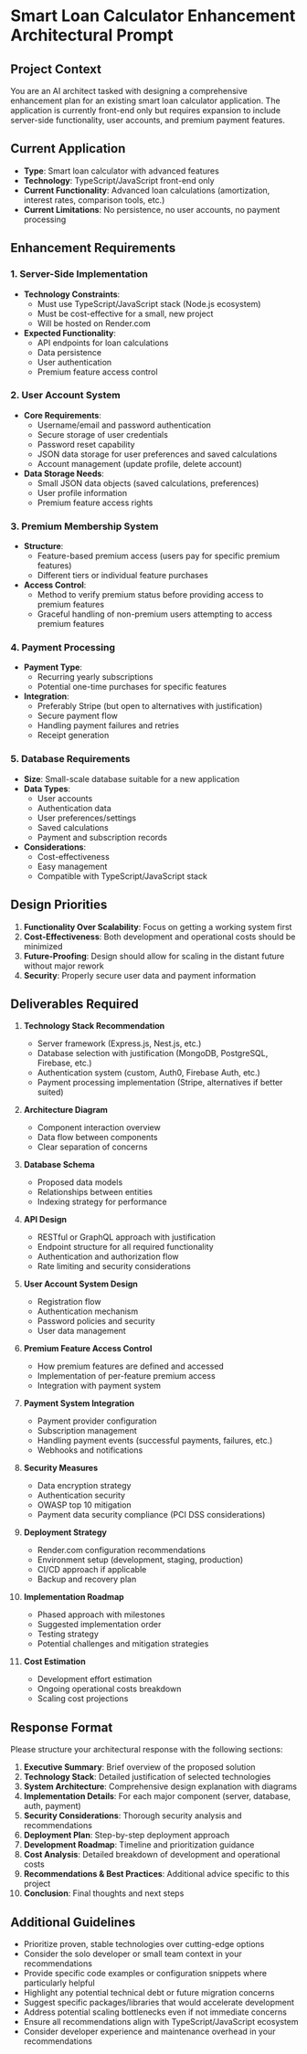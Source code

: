 # Smart Loan Calculator Enhancement Architectural Prompt

## Project Context
You are an AI architect tasked with designing a comprehensive enhancement plan for an existing smart loan calculator application. The application is currently front-end only but requires expansion to include server-side functionality, user accounts, and premium payment features.

## Current Application
- **Type**: Smart loan calculator with advanced features
- **Technology**: TypeScript/JavaScript front-end only
- **Current Functionality**: Advanced loan calculations (amortization, interest rates, comparison tools, etc.)
- **Current Limitations**: No persistence, no user accounts, no payment processing

## Enhancement Requirements

### 1. Server-Side Implementation
- **Technology Constraints**: 
  - Must use TypeScript/JavaScript stack (Node.js ecosystem)
  - Must be cost-effective for a small, new project
  - Will be hosted on Render.com
- **Expected Functionality**:
  - API endpoints for loan calculations
  - Data persistence
  - User authentication
  - Premium feature access control

### 2. User Account System
- **Core Requirements**:
  - Username/email and password authentication
  - Secure storage of user credentials
  - Password reset capability
  - JSON data storage for user preferences and saved calculations
  - Account management (update profile, delete account)
- **Data Storage Needs**:
  - Small JSON data objects (saved calculations, preferences)
  - User profile information
  - Premium feature access rights

### 3. Premium Membership System
- **Structure**:
  - Feature-based premium access (users pay for specific premium features)
  - Different tiers or individual feature purchases
- **Access Control**:
  - Method to verify premium status before providing access to premium features
  - Graceful handling of non-premium users attempting to access premium features

### 4. Payment Processing
- **Payment Type**:
  - Recurring yearly subscriptions
  - Potential one-time purchases for specific features
- **Integration**:
  - Preferably Stripe (but open to alternatives with justification)
  - Secure payment flow
  - Handling payment failures and retries
  - Receipt generation

### 5. Database Requirements
- **Size**: Small-scale database suitable for a new application
- **Data Types**: 
  - User accounts
  - Authentication data
  - User preferences/settings
  - Saved calculations
  - Payment and subscription records
- **Considerations**:
  - Cost-effectiveness
  - Easy management
  - Compatible with TypeScript/JavaScript stack

## Design Priorities
1. **Functionality Over Scalability**: Focus on getting a working system first
2. **Cost-Effectiveness**: Both development and operational costs should be minimized
3. **Future-Proofing**: Design should allow for scaling in the distant future without major rework
4. **Security**: Properly secure user data and payment information

## Deliverables Required

1. **Technology Stack Recommendation**
   - Server framework (Express.js, Nest.js, etc.)
   - Database selection with justification (MongoDB, PostgreSQL, Firebase, etc.)
   - Authentication system (custom, Auth0, Firebase Auth, etc.)
   - Payment processing implementation (Stripe, alternatives if better suited)

2. **Architecture Diagram**
   - Component interaction overview
   - Data flow between components
   - Clear separation of concerns

3. **Database Schema**
   - Proposed data models
   - Relationships between entities
   - Indexing strategy for performance

4. **API Design**
   - RESTful or GraphQL approach with justification
   - Endpoint structure for all required functionality
   - Authentication and authorization flow
   - Rate limiting and security considerations

5. **User Account System Design**
   - Registration flow
   - Authentication mechanism
   - Password policies and security
   - User data management

6. **Premium Feature Access Control**
   - How premium features are defined and accessed
   - Implementation of per-feature premium access
   - Integration with payment system

7. **Payment System Integration**
   - Payment provider configuration
   - Subscription management
   - Handling payment events (successful payments, failures, etc.)
   - Webhooks and notifications

8. **Security Measures**
   - Data encryption strategy
   - Authentication security
   - OWASP top 10 mitigation
   - Payment data security compliance (PCI DSS considerations)

9. **Deployment Strategy**
   - Render.com configuration recommendations
   - Environment setup (development, staging, production)
   - CI/CD approach if applicable
   - Backup and recovery plan

10. **Implementation Roadmap**
    - Phased approach with milestones
    - Suggested implementation order
    - Testing strategy
    - Potential challenges and mitigation strategies

11. **Cost Estimation**
    - Development effort estimation
    - Ongoing operational costs breakdown
    - Scaling cost projections

## Response Format
Please structure your architectural response with the following sections:

1. **Executive Summary**: Brief overview of the proposed solution
2. **Technology Stack**: Detailed justification of selected technologies
3. **System Architecture**: Comprehensive design explanation with diagrams
4. **Implementation Details**: For each major component (server, database, auth, payment)
5. **Security Considerations**: Thorough security analysis and recommendations
6. **Deployment Plan**: Step-by-step deployment approach
7. **Development Roadmap**: Timeline and prioritization guidance
8. **Cost Analysis**: Detailed breakdown of development and operational costs
9. **Recommendations & Best Practices**: Additional advice specific to this project
10. **Conclusion**: Final thoughts and next steps

## Additional Guidelines

- Prioritize proven, stable technologies over cutting-edge options
- Consider the solo developer or small team context in your recommendations
- Provide specific code examples or configuration snippets where particularly helpful
- Highlight any potential technical debt or future migration concerns
- Suggest specific packages/libraries that would accelerate development
- Address potential scaling bottlenecks even if not immediate concerns
- Ensure all recommendations align with TypeScript/JavaScript ecosystem
- Consider developer experience and maintenance overhead in your recommendations
